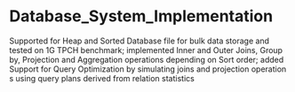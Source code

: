 Database_System_Implementation
==============================
Supported for Heap and Sorted Database file for bulk data storage and tested on 1G TPCH benchmark; implemented Inner and Outer Joins, Group by, Projection and Aggregation operations depending on Sort order; added Support for Query Optimization by simulating joins and projection operation s using query plans derived from relation statistics 
